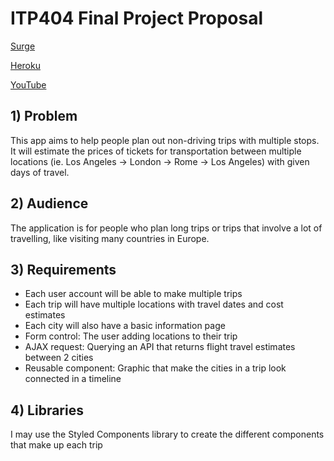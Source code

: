 # ITP404 Final Project Proposal

[Surge](https://arjunvis-final.surge.sh)

[Heroku](https://final-project-arjunv98.herokuapp.com/)

[YouTube](https://youtu.be/Uul6cRfXQfA)

## 1) Problem

This app aims to help people plan out non-driving trips with multiple stops. It will estimate the prices of tickets for transportation between multiple locations (ie. Los Angeles -> London -> Rome -> Los Angeles) with given days of travel.

## 2) Audience

The application is for people who plan long trips or trips that involve a lot of travelling, like visiting many countries in Europe.

## 3) Requirements

* Each user account will be able to make multiple trips
* Each trip will have multiple locations with travel dates and cost estimates
* Each city will also have a basic information page
* Form control: The user adding locations to their trip
* AJAX request: Querying an API that returns flight travel estimates between 2 cities
* Reusable component: Graphic that make the cities in a trip look connected in a timeline

## 4) Libraries

I may use the Styled Components library to create the different components that make up each trip

